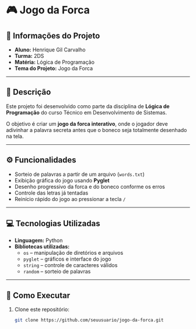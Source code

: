 # 🎮 Jogo da Forca  

## 📌 Informações do Projeto  
- **Aluno:** Henrique Gil Carvalho  
- **Turma:** 2DS  
- **Matéria:** Lógica de Programação  
- **Tema do Projeto:** Jogo da Forca  

---

## 📝 Descrição  
Este projeto foi desenvolvido como parte da disciplina de **Lógica de Programação** do curso Técnico em Desenvolvimento de Sistemas.  

O objetivo é criar um **jogo da forca interativo**, onde o jogador deve adivinhar a palavra secreta antes que o boneco seja totalmente desenhado na tela.  

---

## ⚙️ Funcionalidades  
- Sorteio de palavras a partir de um arquivo (`words.txt`)  
- Exibição gráfica do jogo usando **Pyglet**  
- Desenho progressivo da forca e do boneco conforme os erros  
- Controle das letras já tentadas  
- Reinício rápido do jogo ao pressionar a tecla `/`  

---

## 💻 Tecnologias Utilizadas  
- **Linguagem:** Python  
- **Bibliotecas utilizadas:**  
  - `os` – manipulação de diretórios e arquivos  
  - `pyglet` – gráficos e interface do jogo  
  - `string` – controle de caracteres válidos  
  - `random` – sorteio de palavras  

---

## 🚀 Como Executar  
1. Clone este repositório:  
   ```bash
   git clone https://github.com/seuusuario/jogo-da-forca.git
